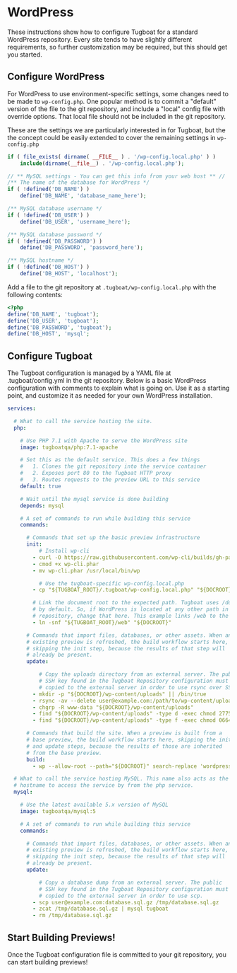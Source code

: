 # WordPress

These instructions show how to configure Tugboat for a standard WordPress
repository. Every site tends to have slightly different requirements, so further
customization may be required, but this should get you started.

## Configure WordPress

For WordPress to use environment-specific settings, some changes need to be made
to `wp-config.php`. One popular method is to commit a "default" version of the
file to the git repository, and include a "local" config file with override
options. That local file should not be included in the git repository.

These are the settings we are particularly interested in for Tugboat, but the
the concept could be easily extended to cover the remaining settings in
`wp-config.php`

```php
if ( file_exists( dirname( __FILE__ ) . '/wp-config.local.php' ) )
    include(dirname(__file__) . '/wp-config.local.php');

// ** MySQL settings - You can get this info from your web host ** //
/** The name of the database for WordPress */
if ( !defined('DB_NAME') )
    define('DB_NAME', 'database_name_here');

/** MySQL database username */
if ( !defined('DB_USER') )
    define('DB_USER', 'username_here');

/** MySQL database password */
if ( !defined('DB_PASSWORD') )
    define('DB_PASSWORD', 'password_here');

/** MySQL hostname */
if ( !defined('DB_HOST') )
    define('DB_HOST', 'localhost');
```

Add a file to the git repository at `.tugboat/wp-config.local.php` with the
following contents:

```php
<?php
define('DB_NAME', 'tugboat');
define('DB_USER', 'tugboat');
define('DB_PASSWORD', 'tugboat');
define('DB_HOST', 'mysql';
```

## Configure Tugboat

The Tugboat configuration is managed by a YAML file at .tugboat/config.yml in
the git repository. Below is a basic WordPress configuration with comments to
explain what is going on. Use it as a starting point, and customize it as needed
for your own WordPress installation.

```yaml
services:

  # What to call the service hosting the site.
  php:

    # Use PHP 7.1 with Apache to serve the WordPress site
    image: tugboatqa/php:7.1-apache

    # Set this as the default service. This does a few things
    #   1. Clones the git repository into the service container
    #   2. Exposes port 80 to the Tugboat HTTP proxy
    #   3. Routes requests to the preview URL to this service
    default: true

    # Wait until the mysql service is done building
    depends: mysql

    # A set of commands to run while building this service
    commands:

      # Commands that set up the basic preview infrastructure
      init:
          # Install wp-cli
        - curl -O https://raw.githubusercontent.com/wp-cli/builds/gh-pages/phar/wp-cli.phar
        - cmod +x wp-cli.phar
        - mv wp-cli.phar /usr/local/bin/wp

          # Use the tugboat-specific wp-config.local.php
        - cp "${TUGBOAT_ROOT}/.tugboat/wp-config.local.php" "${DOCROOT}/"

        # Link the document root to the expected path. Tugboat uses /docroot
        # by default. So, if WordPress is located at any other path in your git
        # repository, change that here. This example links /web to the docroot
    	- ln -snf "${TUGBOAT_ROOT}/web" "${DOCROOT}"

      # Commands that import files, databases, or other assets. When an
      # existing preview is refreshed, the build workflow starts here,
      # skipping the init step, because the results of that step will
      # already be present.
      update:

          # Copy the uploads directory from an external server. The public
          # SSH key found in the Tugboat Repository configuration must be
          # copied to the external server in order to use rsync over SSH.
        - mkdir -p "${DOCROOT}/wp-content/uploads" || /bin/true
        - rsync -av --delete user@example.com:/path/to/wp-content/uploads/ "${DOCROOT}/wp-content/uploads/"
        - chgrp -R www-data "${DOCROOT}/wp-content/uploads"
        - find "${DOCROOT}/wp-content/uploads" -type d -exec chmod 2775 {} \;
        - find "${DOCROOT}/wp-content/uploads" -type f -exec chmod 0664 {} \;

      # Commands that build the site. When a preview is built from a
      # base preview, the build workflow starts here, skipping the init
      # and update steps, because the results of those are inherited
      # from the base preview.
      build:
        - wp --allow-root --path="${DOCROOT}" search-replace 'wordpress.local' "${TUGBOAT_PREVIEW}-${TUGBOAT_TOKEN}.${TUGBOAT_DOMAIN}" --skip-columns=guid

  # What to call the service hosting MySQL. This name also acts as the
  # hostname to access the service by from the php service.
  mysql:

    # Use the latest available 5.x version of MySQL
    image: tugboatqa/mysql:5

    # A set of commands to run while building this service
    commands:

      # Commands that import files, databases, or other assets. When an
      # existing preview is refreshed, the build workflow starts here,
      # skipping the init step, because the results of that step will
      # already be present.
      update:

          # Copy a database dump from an external server. The public
          # SSH key found in the Tugboat Repository configuration must be
          # copied to the external server in order to use scp.
        - scp user@example.com:database.sql.gz /tmp/database.sql.gz
        - zcat /tmp/database.sql.gz | mysql tugboat
        - rm /tmp/database.sql.gz
```

## Start Building Previews!

Once the Tugboat configuration file is committed to your git repository, you can
start building previews!
